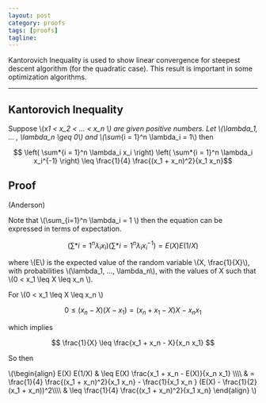 ```yaml
---
layout: post
category: proofs
tags: [proofs]
tagline:
---
```


Kantorovich Inequality is used to show linear convergence for steepest descent algorithm (for the quadratic case). This result is important in some optimization algorithms.

---

## Kantorovich Inequality

Suppose \\(x*1 < x_2 < ... < x_n \\) are given positive numbers. Let \\(\lambda_1, ... , \lambda_n \geq 0\\) and \\(\sum*{i = 1}^n \lambda_i = 1\\) then

$$ \left( \sum*{i = 1}^n \lambda_i x_i \right) \left( \sum*{i = 1}^n \lambda_i x_i^{-1} \right) \leq \frac{1}{4} \frac{(x_1 + x_n)^2}{x_1 x_n}$$

## Proof

(Anderson)

Note that \\(\sum\_{i=1}^n \lambda_i = 1 \\) then the equation can be expressed in terms of expectation.

$$ \left( \sum*{i = 1}^n \lambda_i x_i \right) \left( \sum*{i = 1}^n \lambda_i x_i^{-1} \right) = E(X) E(1/X) $$

where \\(E\\) is the expected value of the random variable \\(X, \frac{1}{X}\\), with probabilities \\(\lambda_1, ..., \lambda_n\\), with the values of X such that \\(0 < x_1 \leq X \leq x_n \\).

For \\(0 < x_1 \leq X \leq x_n \\)

$$ 0 \leq (x_n - X)(X- x_1) = (x_n + x_1 - X) X - x_n x_1 $$

which implies

$$ \frac{1}{X} \leq \frac{x_1 + x_n - X}{x_n x_1} $$

So then

\\(\begin{align}
E(X) E(1/X) & \leq E(X) \frac{x_1 + x_n - E(X)}{x_n x_1} \\\\\\\\
& = \frac{1}{4} \frac{(x_1 + x_n)^2}{x_1 x_n} - \frac{1}{x_1 x_n } (E(X) - \frac{1}{2}(x_1 + x_n))^2\\\\\\\\
& \leq \frac{1}{4} \frac{(x_1 + x_n)^2}{x_1 x_n}
\end{align}
\\)
